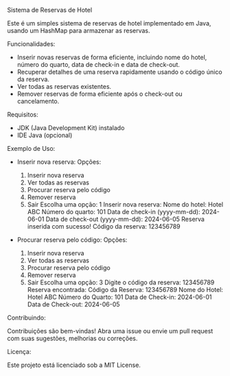 Sistema de Reservas de Hotel

Este é um simples sistema de reservas de hotel implementado em Java, usando um HashMap para armazenar as reservas.

Funcionalidades:

- Inserir novas reservas de forma eficiente, incluindo nome do hotel, número do quarto, data de check-in e data de check-out.
- Recuperar detalhes de uma reserva rapidamente usando o código único da reserva.
- Ver todas as reservas existentes.
- Remover reservas de forma eficiente após o check-out ou cancelamento.

Requisitos:

- JDK (Java Development Kit) instalado
- IDE Java (opcional)


Exemplo de Uso:

- Inserir nova reserva:
  Opções:
  1. Inserir nova reserva
  2. Ver todas as reservas
  3. Procurar reserva pelo código
  4. Remover reserva
  5. Sair
  Escolha uma opção: 1
  Inserir nova reserva:
  Nome do hotel: Hotel ABC
  Número do quarto: 101
  Data de check-in (yyyy-mm-dd): 2024-06-01
  Data de check-out (yyyy-mm-dd): 2024-06-05
  Reserva inserida com sucesso! Código da reserva: 123456789

- Procurar reserva pelo código:
  Opções:
  1. Inserir nova reserva
  2. Ver todas as reservas
  3. Procurar reserva pelo código
  4. Remover reserva
  5. Sair
  Escolha uma opção: 3
  Digite o código da reserva: 123456789
  Reserva encontrada:
  Código da Reserva: 123456789
  Nome do Hotel: Hotel ABC
  Número do Quarto: 101
  Data de Check-in: 2024-06-01
  Data de Check-out: 2024-06-05

Contribuindo:

Contribuições são bem-vindas! Abra uma issue ou envie um pull request com suas sugestões, melhorias ou correções.

Licença:

Este projeto está licenciado sob a MIT License.
